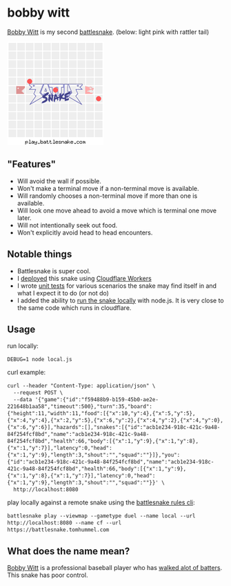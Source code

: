# bobby witt

[Bobby Witt](https://play.battlesnake.com/u/tphummel/bobby-witt/) is my second [battlesnake](https://play.battlesnake.com). (below: light pink with rattler tail)

[![Alt text](/bobby-witt.gif)](https://play.battlesnake.com/g/81bdbe58-0229-49f4-9ef1-cf870b2fc616/)

## "Features"

- Will avoid the wall if possible.
- Won't make a terminal move if a non-terminal move is available.
- Will randomly chooses a non-terminal move if more than one is available.
- Will look one move ahead to avoid a move which is terminal one move later.
- Will not intentionally seek out food.
- Won't explicitly avoid head to head encounters.

## Notable things

- Battlesnake is super cool.
- I [deployed](https://bobby-witt-battlesnake.tomhummel.com) this snake using [Cloudflare Workers](https://workers.cloudflare.com/)
- I wrote [unit tests](/test.js) for various scenarios the snake may find itself in and what I expect it to do (or not do)
- I added the ability to [run the snake locally](/local.js) with node.js. It is very close to the same code which runs in cloudflare.

## Usage

run locally:
```
DEBUG=1 node local.js
```

curl example:

```
curl --header "Content-Type: application/json" \
  --request POST \
  --data '{"game":{"id":"f59488b9-b159-45b0-ae2e-221648b1aa58","timeout":500},"turn":35,"board":{"height":11,"width":11,"food":[{"x":10,"y":4},{"x":5,"y":5},{"x":4,"y":4},{"x":2,"y":5},{"x":6,"y":2},{"x":4,"y":2},{"x":4,"y":0},{"x":6,"y":6}],"hazards":[],"snakes":[{"id":"acb1e234-918c-421c-9a48-84f254fcf8bd","name":"acb1e234-918c-421c-9a48-84f254fcf8bd","health":66,"body":[{"x":1,"y":9},{"x":1,"y":8},{"x":1,"y":7}],"latency":0,"head":{"x":1,"y":9},"length":3,"shout":"","squad":""}]},"you":{"id":"acb1e234-918c-421c-9a48-84f254fcf8bd","name":"acb1e234-918c-421c-9a48-84f254fcf8bd","health":66,"body":[{"x":1,"y":9},{"x":1,"y":8},{"x":1,"y":7}],"latency":0,"head":{"x":1,"y":9},"length":3,"shout":"","squad":""}}' \
  http://localhost:8080
  ```

  play locally against a remote snake using the [battlesnake rules cli](https://github.com/BattlesnakeOfficial/rules):
  ```
  battlesnake play --viewmap --gametype duel --name local --url http://localhost:8080 --name cf --url https://battlesnake.tomhummel.com
  ```

## What does the name mean?

[Bobby Witt](https://www.baseball-reference.com/players/w/wittbo01.shtml) is a professional baseball player who has [walked alot of batters](https://stathead.com/tiny/YZutT). This snake has poor control.  
